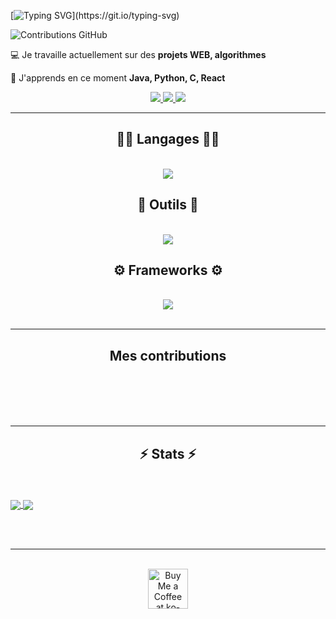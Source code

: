 
[![Typing SVG](https://readme-typing-svg.demolab.com/?lines=Bonjour+!+%F0%9F%98%81;Je+m'appelle+TOUPENCE+Tom+!;Bienvenue+sur+mon+profil+Github+!)](https://git.io/typing-svg)

![Contributions GitHub](https://github-readme-stats.vercel.app/api?username=tom-toupence&custom_title=Contributions%20GitHub&show_icons=true&locale=fr&count_private=true&hide=stars,issues&bg_color=0d1117&hide_border=true&icon_color=52BFEA&text_color=FFF&title_color=52BFEA)

 &#128187; Je travaille actuellement sur des **projets WEB, algorithmes**
 
 &#128214; J'apprends en ce moment **Java, Python, C, React**


<div align="center"> 
  <a href="mailto:toupencetom@gmail.com">
    <img src="https://img.shields.io/badge/Gmail-333333?style=for-the-badge&logo=gmail&logoColor=red" />
  </a>
  <a href="https://www.linkedin.com/in/tom-toupence-20117429a/" target="_blank">
    <img src="https://img.shields.io/badge/LinkedIn-0077B5?style=for-the-badge&logo=linkedin&logoColor=white" target="_blank" />
  </a>
  <a href="http://tom-toupence.fr" target="_blank">
     <img src="https://img.shields.io/badge/Portfolio-FF5722?style=for-the-badge&logo=todoist&logoColor=white" target="_blank" /> <!-- sqlite, safari, google-chrome are other good icon options -->
  </a>
</div>

 <hr/>
 
<h2 align="center"> &#128104;&#8205;&#128187; Langages &#128104;&#8205;&#128187;</h2>
<br/>
<div align="center">
    <img src="https://skillicons.dev/icons?i=html,css,r,python,php,javascript,c,java,mysql" />
    <br>
</div>
<h2 align="center">&#128295; Outils &#128295;</h2>
<br/>
<div align="center">
  <img src="https://skillicons.dev/icons?i=vscode,github,git,gitlab,discord" />
  <br>
</div>

<h2 align="center">&#9881; Frameworks &#9881;</h2>
<br/>
<div align="center">
    <img src="https://skillicons.dev/icons?i=angular,bootstrap,dotnet" />
    <br>
</div>
<br/>
<hr/>

<div align="center">
  <h2> Mes contributions </h2>
  <br>
  <br/><br/><br/>
</div>

<hr/>

<h2 align="center">⚡ Stats ⚡</h2>
<br>
<br>
<a href="https://github.com/tom-toupence/php_project">
  <img align="center" src="https://github-readme-stats.vercel.app/api/pin/?username=tom-toupence&repo=php_project" />
</a>
<a href="https://github.com/tom-toupence/Projet-Tutore-3A">
  <img align="center" src="https://github-readme-stats.vercel.app/api/pin/?username=tom-toupence&repo=Projet-Tutore-3A" />
</a>

<br/><br/>

<hr/>

<br/>

<div align="center">
<a href='https://ko-fi.com/V7V4RAK9C' target='_blank'><img height='64' style='border:0px;height:64px;' src='https://storage.ko-fi.com/cdn/kofi1.png?v=3' border='0' alt='Buy Me a Coffee at ko-fi.com' /></a>
</div>

<br/>
